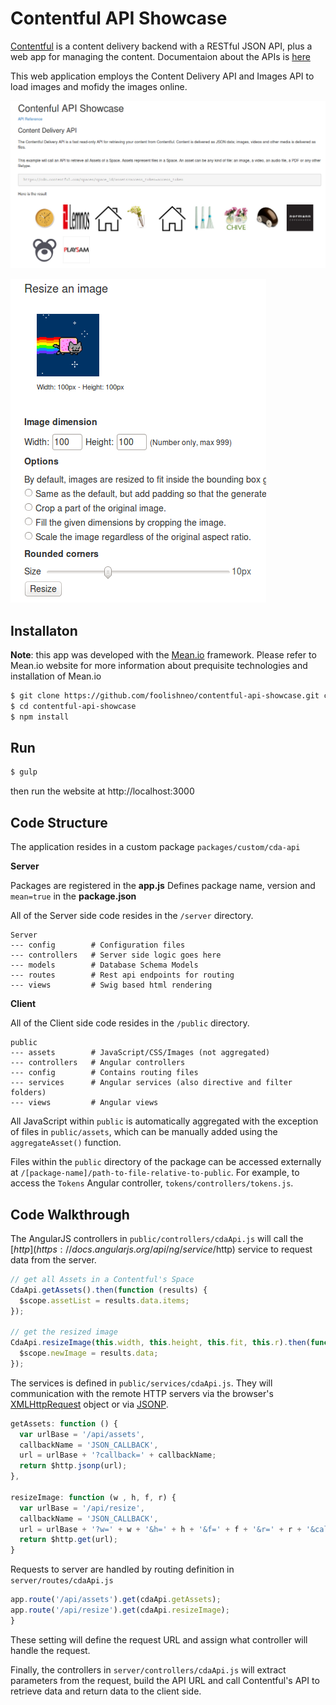 #  Contentful API Showcase

[Contentful](http://contentful.com) is a content delivery backend with a RESTful JSON API, plus a web app for managing the content. Documentaion about the APIs is [here](https://www.contentful.com/developers/docs/concepts/apis/)

This web application employs the Content Delivery API and Images API to load images and mofidy the images online. 

[![Contenful API Showcase](https://github.com/foolishneo/contentful-api-showcase/blob/master/screenshot/cda-api.png?raw=true)](https://github.com/foolishneo/contentful-api-showcase/blob/master/screenshot/cda-api.png?raw=true)

[![Contenful API Showcase](https://github.com/foolishneo/contentful-api-showcase/blob/master/screenshot/images-api.png?raw=true)](https://github.com/foolishneo/contentful-api-showcase/blob/master/screenshot/images-api.png?raw=true)

## Installaton

**Note**: this app was developed with the [Mean.io](http://learn.mean.io) framework. Please refer to Mean.io website for more information about prequisite technologies and installation of Mean.io

```bash
$ git clone https://github.com/foolishneo/contentful-api-showcase.git contentful-api-showcase
$ cd contentful-api-showcase
$ npm install
```

## Run
```bash
$ gulp
```
then run the website at http://localhost:3000

## Code Structure

The application resides in a custom package `packages/custom/cda-api`

**Server**

Packages are registered in the **app.js**
Defines package name, version and `mean=true` in the **package.json**

All of the Server side code resides in the `/server` directory.

    Server
    --- config        # Configuration files
    --- controllers   # Server side logic goes here
    --- models        # Database Schema Models
    --- routes        # Rest api endpoints for routing
    --- views         # Swig based html rendering

**Client**

All of the Client side code resides in the `/public` directory.

    public            
    --- assets        # JavaScript/CSS/Images (not aggregated)
    --- controllers   # Angular controllers
    --- config        # Contains routing files
    --- services      # Angular services (also directive and filter folders)
    --- views         # Angular views

All JavaScript within `public` is automatically aggregated with the exception of files in `public/assets`, which can be manually added using the `aggregateAsset()` function.

Files within the `public` directory of the package can be accessed externally at `/[package-name]/path-to-file-relative-to-public`. For example, to access the `Tokens` Angular controller, `tokens/controllers/tokens.js`.

## Code Walkthrough

The AngularJS controllers in `public/controllers/cdaApi.js` will call the [$http](https://docs.angularjs.org/api/ng/service/$http) service to request data from the server. 

```javascript
// get all Assets in a Contentful's Space
CdaApi.getAssets().then(function (results) {
  $scope.assetList = results.data.items;
});

// get the resized image
CdaApi.resizeImage(this.width, this.height, this.fit, this.r).then(function (results) {
  $scope.newImage = results.data;
});
```

The services is defined in `public/services/cdaApi.js`. They will communication with the remote HTTP servers via the browser's [XMLHttpRequest](https://developer.mozilla.org/en/xmlhttprequest) object or via [JSONP](http://en.wikipedia.org/wiki/JSONP).

```javascript
getAssets: function () {
  var urlBase = '/api/assets',
  callbackName = 'JSON_CALLBACK',
  url = urlBase + '?callback=' + callbackName;
  return $http.jsonp(url);
},

resizeImage: function (w , h, f, r) {
  var urlBase = '/api/resize',
  callbackName = 'JSON_CALLBACK',
  url = urlBase + '?w=' + w + '&h=' + h + '&f=' + f + '&r=' + r + '&callback=' + callbackName;
  return $http.get(url);
}
```

Requests to server are handled by routing definition in `server/routes/cdaApi.js`

```javascript
app.route('/api/assets').get(cdaApi.getAssets);
app.route('/api/resize').get(cdaApi.resizeImage);
}
```
These setting will define the request URL and assign what controller will handle the request.

Finally, the controllers in `server/controllers/cdaApi.js` will extract parameters from the request, build the API URL and call Contentful's API to retrieve data and return data to the client side.
